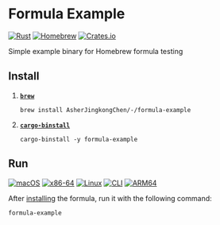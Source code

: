 # Formula Example

[![Rust](https://img.shields.io/crates/msrv/formula-example?style=for-the-badge&label=rust&logo=rust&logoColor=fff&labelColor=333&color=d41)](https://crates.io/crates/formula-example)
[![Homebrew](https://img.shields.io/github/v/release/AsherJingkongChen/formula-example?style=for-the-badge&label=homebrew&logo=homebrew&logoColor=fc9&labelColor=333&color=fa4)](https://github.com/AsherJingkongChen/formula-example/releases/latest)
[![Crates.io](https://img.shields.io/crates/v/formula-example?style=for-the-badge&label=crates&logo=docs.rs&logoColor=da3&labelColor=333&color=473)](https://crates.io/crates/formula-example)

Simple example binary for Homebrew formula testing

## Install

1. **[`brew`](https://brew.sh/)**
    ```shell
    brew install AsherJingkongChen/-/formula-example
    ```
2. **[`cargo-binstall`](https://github.com/cargo-bins/cargo-binstall?tab=readme-ov-file#installation)**
    ```shell
    cargo-binstall -y formula-example
    ```

## Run

[![macOS](https://img.shields.io/badge/macos-eee?style=for-the-badge&logo=apple&logoColor=fff&labelColor=333)](https://www.apple.com/macos/)
[![x86-64](https://img.shields.io/badge/x86%e2%80%9364-e22?style=for-the-badge&logo=amd&logoColor=e22&labelColor=333)](https://www.kernel.org/doc/html/v6.14/arch/x86/x86_64/index.html)
[![Linux](https://img.shields.io/badge/linux-fc2?style=for-the-badge&logo=linux&logoColor=fc2&labelColor=333)](https://kernel.org/)
[![CLI](https://img.shields.io/badge/cli-6a3?style=for-the-badge&logo=gnometerminal&logoColor=6a3&labelColor=333)](https://en.wikipedia.org/wiki/Command-line_interface)
[![ARM64](https://img.shields.io/badge/arm64-09b?style=for-the-badge&logo=arm&logoColor=09b&labelColor=333)](https://www.kernel.org/doc/html/v6.14/arch/arm64/index.html)


After [installing](#install) the formula, run it with the following command:

```shell
formula-example
```
